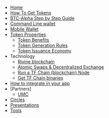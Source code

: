 * [Home](/) 
* [How To Get Tokens](how_to_get_tokens.md)
* [BTC-Alpha Step by Step Guide](btc-alpha.md)
* [Command Line wallet](command_line_wallet.md)
* [Mobile Wallet](mobile_wallet.md)
* [Token Properties](token_properties.md)
    * [Token Benefits](token_benefits.md)
    * [Token Generation Rules](token_generation_rules.md)
    * [Token Issuance Economy](token_issuance_economy.md)
* Technology
    * [Rivine blockchain](rivine_blockchain.md)
    * [Atomic Swaps & Decentralized Exchange](atomic_swaps.md)
    * [Run a TF Chain (blockchain) Node](create_node.md)
    * [Get TF Chain binaries](get_binaries.md)
* [How to integrate in your app](integrate_in_the_app.md)
* [Partners]
    * [UMC](partners/umc.md)
* [Circles](circles.md)
* [Presentations](presentations.md)
* [Tools](tools.md)
